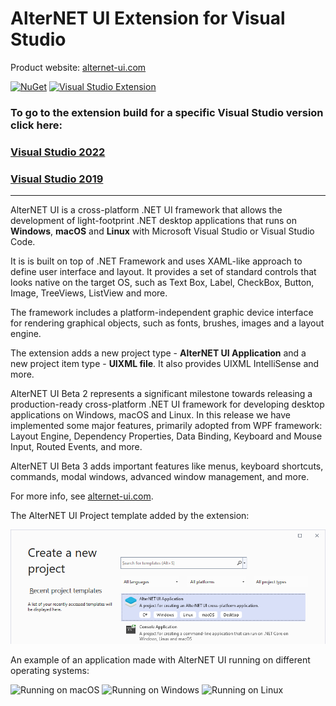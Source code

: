 # AlterNET UI Extension for Visual Studio

Product website: [alternet-ui.com](https://alternet-ui.com)

[![NuGet](https://img.shields.io/nuget/v/Alternet.UI?color=%231CA823&label=NuGet)](https://www.nuget.org/packages/Alternet.UI)
[![Visual Studio Extension](https://img.shields.io/visual-studio-marketplace/v/AlternetSoftwarePTYLTD.AlternetUIForVS2022?color=%23007DC1&label=Visual%20Studio%20Extension)](https://marketplace.visualstudio.com/items?itemName=AlternetSoftwarePTYLTD.AlternetUIForVS2022)

### To go to the extension build for a specific Visual Studio version click here:
### [Visual Studio 2022](https://marketplace.visualstudio.com/items?itemName=AlternetSoftwarePTYLTD.AlternetUIForVS2022)
### [Visual Studio 2019](https://marketplace.visualstudio.com/items?itemName=AlternetSoftwarePTYLTD.AlternetUIForVS2019)

---
AlterNET UI is a cross-platform .NET UI framework that allows the development of light-footprint .NET desktop applications that runs on **Windows**, **macOS** and **Linux** with Microsoft Visual Studio or Visual Studio Code.

It is is built on top of .NET Framework and uses XAML-like approach to define user interface and layout. It provides a set of standard controls that looks native on the target OS, such as Text Box, Label, CheckBox, Button, Image, TreeViews, ListView and more. 

The framework includes a platform-independent graphic device interface for rendering graphical objects, such as fonts, brushes, images and a layout engine.

The extension adds a new project type - **AlterNET UI Application** and a new project item type - **UIXML file**. It also provides UIXML IntelliSense and more.

AlterNET UI Beta 2 represents a significant milestone towards releasing a production-ready cross-platform .NET UI framework for developing desktop applications on Windows, macOS and Linux.
In this release we have implemented some major features, primarily adopted from WPF framework: Layout Engine, Dependency Properties, Data Binding, Keyboard and Mouse Input, Routed Events, and more.

AlterNET UI Beta 3 adds important features like menus, keyboard shortcuts, commands, modal windows, advanced window management, and more.

For more info, see [alternet-ui.com](https://alternet-ui.com).

The AlterNET UI Project template added by the extension:

![Create new project in Visual Studio](images/create-new-project.png)

An example of an application made with AlterNET UI running on different operating systems:

![Running on macOS](https://raw.githubusercontent.com/alternetsoft/alternet-ui/master/Alternet.UI/Package/EmployeeFormSample-macOS.png)
![Running on Windows](https://raw.githubusercontent.com/alternetsoft/alternet-ui/master/Alternet.UI/Package/EmployeeFormSample-Windows.png)
![Running on Linux](https://raw.githubusercontent.com/alternetsoft/alternet-ui/master/Alternet.UI/Package/EmployeeFormSample-Linux.png)